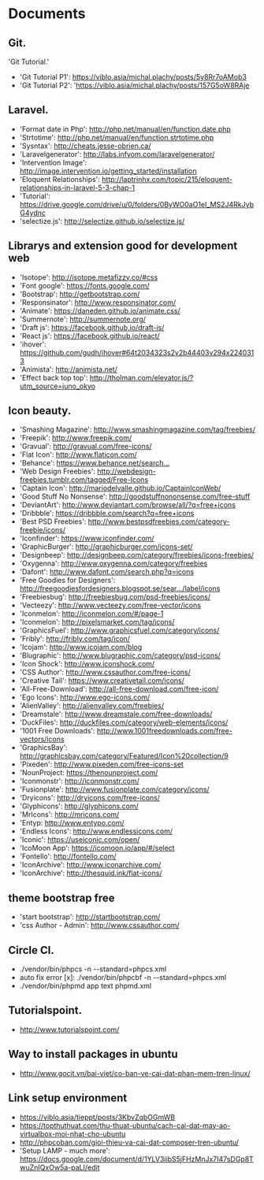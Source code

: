 # Documents
## Git.
'Git Tutorial.'
- 'Git Tutorial P1': https://viblo.asia/michal.plachy/posts/5y8Rr7oAMob3
- 'Git Tutorial P2': 'https://viblo.asia/michal.plachy/posts/157G5oW8RAje

## Laravel.
- 'Format date in Php': http://php.net/manual/en/function.date.php
- 'Strtotime': http://php.net/manual/en/function.strtotime.php
- 'Sysntax': http://cheats.jesse-obrien.ca/
- 'Laravelgenerator': http://labs.infyom.com/laravelgenerator/
- 'Intervention Image': http://image.intervention.io/getting_started/installation
- 'Eloquent Relationships': http://laptrinhx.com/topic/215/eloquent-relationships-in-laravel-5-3-chap-1
- 'Tutorial': https://drive.google.com/drive/u/0/folders/0ByWO0aO1eI_MS2J4RkJybG4ydnc
- 'selectize.js': http://selectize.github.io/selectize.js/

## Librarys and extension good for development web
- 'Isotope': http://isotope.metafizzy.co/#css
- 'Font google': https://fonts.google.com/
- 'Bootstrap': http://getbootstrap.com/
- 'Responsinator': http://www.responsinator.com/
- 'Animate': https://daneden.github.io/animate.css/
- 'Summernote': http://summernote.org/
- 'Draft js': https://facebook.github.io/draft-js/
- 'React js': https://facebook.github.io/react/
- 'ihover': https://github.com/gudh/ihover#64t2034323s2v2b44403v294x2240313
- 'Animista': http://animista.net/
- 'Effect back top top': http://tholman.com/elevator.js/?utm_source=juno_okyo

## Icon beauty.
- 'Smashing Magazine': http://www.smashingmagazine.com/tag/freebies/
- 'Freepik': http://www.freepik.com/
- 'Gravual': http://gravual.com/free-icons/
- 'Flat Icon': http://www.flaticon.com/
- 'Behance': https://www.behance.net/search…
- 'Web Design Freebies': http://webdesign-freebies.tumblr.com/tagged/Free-Icons
- 'Captain Icon': http://mariodelvalle.github.io/CaptainIconWeb/
- 'Good Stuff No Nonsense': http://goodstuffnononsense.com/free-stuff
- 'DeviantArt': http://www.deviantart.com/browse/all/?q=free+icons
- 'Dribbble': https://dribbble.com/search?q=free+icons
- 'Best PSD Freebies': http://www.bestpsdfreebies.com/category-freebie/icons/
- 'Iconfinder': https://www.iconfinder.com/
- 'GraphicBurger': http://graphicburger.com/icons-set/
- 'Designbeep': http://designbeep.com/category/freebies/icons-freebies/
- 'Oxygenna': http://www.oxygenna.com/category/freebies
- 'Dafont': http://www.dafont.com/search.php?q=icons
- 'Free Goodies for Designers': http://freegoodiesfordesigners.blogspot.se/sear…/label/icons
- 'Freebiesbug': http://freebiesbug.com/psd-freebies/icons/
- 'Vecteezy': http://www.vecteezy.com/free-vector/icons
- 'Iconmelon': http://iconmelon.com/#/page-1
- 'Iconmelon': http://pixelsmarket.com/tag/icons/
- 'GraphicsFuel': http://www.graphicsfuel.com/category/icons/
- 'Fribly': http://fribly.com/tag/icon/
- 'Icojam': http://www.icojam.com/blog
- 'Blugraphic': http://www.blugraphic.com/category/psd-icons/
- 'Icon Shock': http://www.iconshock.com/
- 'CSS Author': http://www.cssauthor.com/free-icons/
- 'Creative Tail': https://www.creativetail.com/icons/
- 'All-Free-Download': http://all-free-download.com/free-icon/
- 'Ego Icons': http://www.ego-icons.com/
- 'AlienValley': http://alienvalley.com/freebies/
- 'Dreamstale': http://www.dreamstale.com/free-downloads/
- 'DuckFiles': http://duckfiles.com/category/web-elements/icons/
- '1001 Free Downloads': http://www.1001freedownloads.com/free-vectors/icons
- 'GraphicsBay': http://graphicsbay.com/category/Featured/Icon%20collection/9
- 'Pixeden': http://www.pixeden.com/free-icons-set
- 'NounProject: https://thenounproject.com/
- 'Iconmonstr': http://iconmonstr.com/
- 'Fusionplate': http://www.fusionplate.com/category/icons/
- 'Dryicons': http://dryicons.com/free-icons/
- 'Glyphicons': http://glyphicons.com/
- 'MrIcons': http://mricons.com/
- 'Entyp: http://www.entypo.com/
- 'Endless Icons': http://www.endlessicons.com/
- 'Iconic': https://useiconic.com/open/
- 'IcoMoon App': https://icomoon.io/app/#/select
- 'Fontello': http://fontello.com/
- 'IconArchive': http://www.iconarchive.com/
- 'IconArchive': http://thesquid.ink/flat-icons/

## theme bootstrap free
- 'start bootstrap': http://startbootstrap.com/
- 'css Author - Admin': http://www.cssauthor.com/

## Circle CI.
- ./vendor/bin/phpcs -n --standard=phpcs.xml
- auto fix error [x]: ./vendor/bin/phpcbf -n --standard=phpcs.xml
- ./vendor/bin/phpmd app text phpmd.xml

## Tutorialspoint.
- http://www.tutorialspoint.com/

## Way to install packages in ubuntu
- http://www.gocit.vn/bai-viet/co-ban-ve-cai-dat-phan-mem-tren-linux/

## Link setup environment
- https://viblo.asia/tieppt/posts/3KbvZqbOGmWB
- https://topthuthuat.com/thu-thuat-ubuntu/cach-cai-dat-may-ao-virtualbox-moi-nhat-cho-ubuntu
- http://phpcoban.com/gioi-thieu-va-cai-dat-composer-tren-ubuntu/
- 'Setup LAMP - much more': https://docs.google.com/document/d/1YLV3iibS5jFHzMnJx7I47sDGp8TwuZnIQxOw5a-paLI/edit
